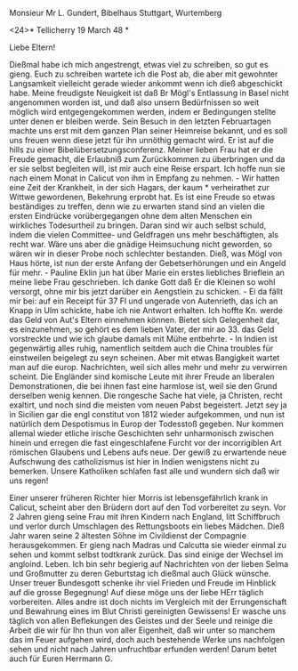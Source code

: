Monsieur Mr L. Gundert, Bibelhaus Stuttgart, Wurtemberg

<24>* Tellicherry 19 March 48
 <Sonntag>*

Liebe Eltern!

Dießmal habe ich mich angestrengt, etwas viel zu schreiben, so gut es gieng. Euch zu schreiben wartete ich die Post ab, die aber mit gewohnter Langsamkeit vielleicht gerade wieder ankommt wenn ich dieß abgeschickt habe. Meine freudigste Neuigkeit ist daß Br Mögl's Entlassung in Basel nicht angenommen worden ist, und daß also unsern Bedürfnissen so weit möglich wird entgegengekommen werden, indem er Bedingungen stellte unter denen er bleiben werde. Sein Besuch in den letzten Februartagen machte uns erst mit dem ganzen Plan seiner Heimreise bekannt, und es soll uns freuen wenn diese jetzt für ihn unnöthig gemacht wird. Er ist auf die hills zu einer Bibelübersetzungsconferenz. Meiner lieben Frau hat er die Freude gemacht, die Erlaubniß zum Zurückkommen zu überbringen und da er sie selbst begleiten will, ist mir auch eine Reise erspart. Ich hoffe nun sie nach einem Monat in Calicut von ihm in Empfang zu nehmen. - Wir hatten eine Zeit der Krankheit, in der sich Hagars, der kaum <mit Noah>* verheirathet zur Wittwe gewordenen, Bekehrung erprobt hat. Es ist eine Freude so etwas beständiges zu treffen, denn wie zu erwarten stand sind an vielen die ersten Eindrücke vorübergegangen ohne dem alten Menschen ein wirkliches Todesurtheil zu bringen. Daran sind wir auch selbst schuld, indem die vielen Committee- und Geldfragen uns mehr beschäftigten, als recht war. Wäre uns aber die gnädige Heimsuchung nicht geworden, so wären wir in dieser Probe noch schlechter bestanden. Dieß, was Mögl von Haus hörte, ist nun der erste Anfang der Gebetserhörungen und ein Angeld für mehr. - Pauline Eklin jun hat über Marie ein erstes liebliches Brieflein an meine liebe Frau geschrieben. Ich danke Gott daß Er die Kleinen so wohl versorgt, ohne mir bis jetzt darüber ein Aengstlein zu schicken. - Ei da fällt mir bei: auf ein Receipt für 37 Fl und ungerade von Autenrieth, das ich an Knapp in Ulm schickte, habe ich nie Antwort erhalten. Ich hoffte Kn. werde das Geld von Aut's Eltern einnehmen können. Bietet sich Gelegenheit dar, es einzunehmen, so gehört es dem lieben Vater, der mir ao 33. das Geld vorstreckte und wie ich glaube damals mit Mühe entbehrte. - In Indien ist gegenwärtig alles ruhig, namentlich seitdem auch die China troubles für einstweilen beigelegt zu seyn scheinen. Aber mit etwas Bangigkeit wartet man auf die europ. Nachrichten, weil sich alles mehr und mehr zu verwirren scheint. Die Engländer sind komische Leute mit ihrer Freude an liberalen Demonstrationen, die bei ihnen fast eine harmlose ist, weil sie den Grund derselben wenig kennen. Die rongesche Sache hat viele, ja Christen, recht exaltirt, und noch sind die meisten vom neuen Pabst begeistert. Jetzt sey ja in Sicilien gar die engl constitut von 1812 wieder aufgekommen, und nun ist natürlich dem Despotismus in Europ der Todesstoß gegeben. Nur kommen allemal wieder etliche irische Geschichten sehr unharmonisch zwischen hinein und erregen die fast eingeschlafene Furcht vor der incorrigiblen Art römischen Glaubens und Lebens aufs neue. Der gewiß zu erwartende neue Aufschwung des catholizismus ist hier in Indien wenigstens nicht zu bemerken. Unsere Katholiken schlafen fast alle und wundern sich daß wir uns regen!

Einer unserer früheren Richter hier Morris ist lebensgefährlich krank in Calicut, scheint aber den Brüdern dort auf den Tod vorbereitet zu seyn. Vor 2 Jahren gieng seine Frau mit ihren Kindern nach England, litt Schiffbruch und verlor durch Umschlagen des Rettungsboots ein liebes Mädchen. Dieß Jahr waren seine 2 ältesten Söhne im Civildienst der Compagnie herausgekommen. Er gieng nach Madras und Calcutta sie wieder einmal zu sehen und kommt selbst todtkrank zurück. Das sind einige der Wechsel im angloind. Leben. 
Ich bin sehr begierig auf Nachrichten von der lieben Selma und Großmutter zu deren Geburtstag ich dießmal auch Glück wünsche. Unser treuer Bundesgott schenke ihr viel Frieden und Freude im Hinblick auf die grosse Begegnung! Auf diese möge uns der liebe HErr täglich vorbereiten. Alles andre ist doch nichts im Vergleich mit der Errungenschaft und Bewahrung eines im Blut Christi gereinigten Gewissens! Er wasche uns täglich von allen Beflekungen des Geistes und der Seele und reinige die Arbeit die wir für Ihn thun von aller Eigenheit, daß wir unter so manchem das im Feuer aufgehen wird, doch auch bestehende Werke uns nachfolgen sehen und nicht nach Jahren unfruchtbar erfunden werden! Darum betet auch für
 Euren Herrmann G.

